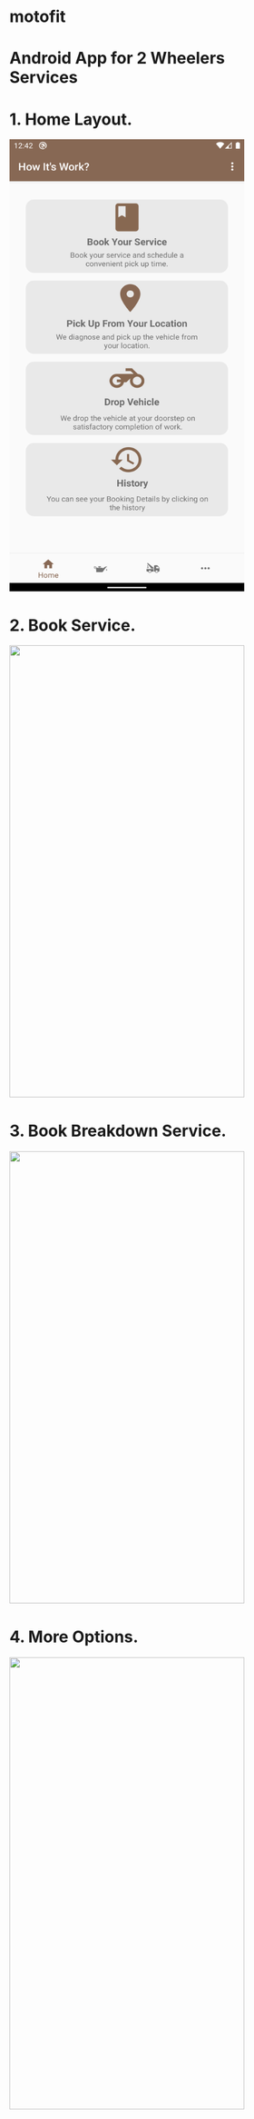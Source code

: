 
# motofit
# Android App for 2 Wheelers  Services  
# 1. Home Layout.
<img src="Home.png" width="414" height="796">

# 2. Book Service.
<img src="Book-Service.gif" width="414" height="796">

# 3. Book Breakdown Service.
<img src="Book BreakDown.gif" width="414" height="796">

# 4. More Options.
<img src="More.gif" width="414" height="796">

